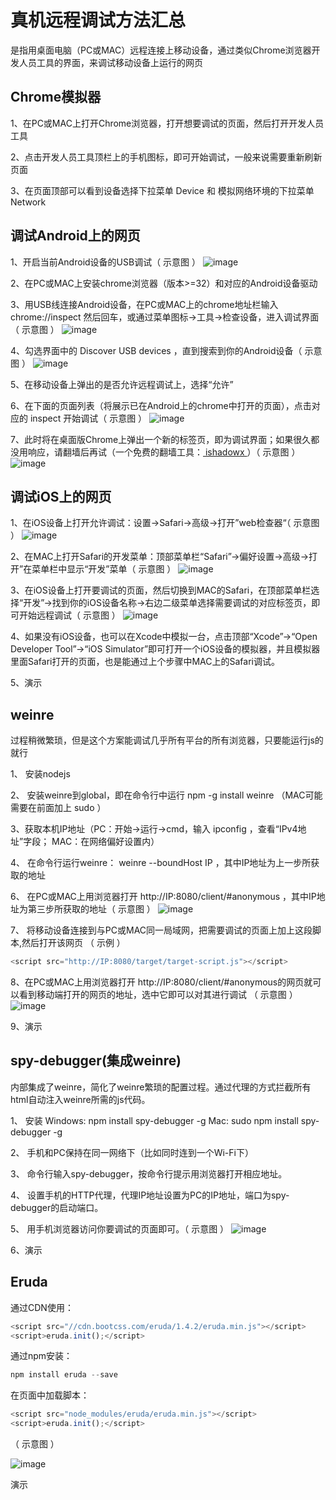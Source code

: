 # 真机远程调试方法汇总
是指用桌面电脑（PC或MAC）远程连接上移动设备，通过类似Chrome浏览器开发人员工具的界面，来调试移动设备上运行的网页

## Chrome模拟器
1、在PC或MAC上打开Chrome浏览器，打开想要调试的页面，然后打开开发人员工具

2、点击开发人员工具顶栏上的手机图标，即可开始调试，一般来说需要重新刷新页面

3、在页面顶部可以看到设备选择下拉菜单 Device 和 模拟网络环境的下拉菜单 Network

## 调试Android上的网页
1、开启当前Android设备的USB调试（ 示意图 ）
![image](images/1.jpg)

2、在PC或MAC上安装chrome浏览器（版本>=32）和对应的Android设备驱动

3、用USB线连接Android设备，在PC或MAC上的chrome地址栏输入 chrome://inspect 然后回车，或通过菜单图标→工具→检查设备，进入调试界面（ 示意图 ）
![image](images/2.png)

4、勾选界面中的 Discover USB devices ，直到搜索到你的Android设备（ 示意图 ）
![image](images/3.png)

5、在移动设备上弹出的是否允许远程调试上，选择“允许”

6、在下面的页面列表（将展示已在Android上的chrome中打开的页面），点击对应的 inspect 开始调试（ 示意图 ）
![image](images/4.jpg)

7、此时将在桌面版Chrome上弹出一个新的标签页，即为调试界面；如果很久都没用响应，请翻墙后再试（一个免费的翻墙工具：[ ishadowx ](https://my.ishadowx.net/)）（ 示意图 ）
![image](images/6.jpg)

## 调试iOS上的网页
1、在iOS设备上打开允许调试：设置→Safari→高级→打开”web检查器“（ 示意图 ）
![image](images/7.png)

2、在MAC上打开Safari的开发菜单：顶部菜单栏“Safari”→偏好设置→高级→打开”在菜单栏中显示“开发”菜单（ 示意图 ）
![image](images/8.png)

3、在iOS设备上打开要调试的页面，然后切换到MAC的Safari，在顶部菜单栏选择“开发”→找到你的iOS设备名称→右边二级菜单选择需要调试的对应标签页，即可开始远程调试（ 示意图 ）
![image](images/9.png)

4、如果没有iOS设备，也可以在Xcode中模拟一台，点击顶部“Xcode”→“Open Developer Tool”→“iOS Simulator”即可打开一个iOS设备的模拟器，并且模拟器里面Safari打开的页面，也是能通过上个步骤中MAC上的Safari调试。

5、演示

## weinre
过程稍微繁琐，但是这个方案能调试几乎所有平台的所有浏览器，只要能运行js的就行

1、 安装nodejs 

2、 安装weinre到global，即在命令行中运行 npm -g install weinre （MAC可能需要在前面加上 sudo ）

3、获取本机IP地址（PC：开始→运行→cmd，输入 ipconfig ，查看“IPv4地址”字段； MAC：在网络偏好设置内）

4、 在命令行运行weinre： weinre --boundHost IP ，其中IP地址为上一步所获取的地址

6、 在PC或MAC上用浏览器打开 http://IP:8080/client/#anonymous ，其中IP地址为第三步所获取的地址（ 示意图 ）
![image](images/10.png)

7、 将移动设备连接到与PC或MAC同一局域网，把需要调试的页面上加上这段脚本,然后打开该网页 （ 示例 ）
```js
<script src="http://IP:8080/target/target-script.js"></script>
```

8、在PC或MAC上用浏览器打开 http://IP:8080/client/#anonymous的网页就可以看到移动端打开的网页的地址，选中它即可以对其进行调试 （ 示意图 ）
![image](images/11.png)

9、演示

## spy-debugger(集成weinre)
内部集成了weinre，简化了weinre繁琐的配置过程。通过代理的方式拦截所有html自动注入weinre所需的js代码。

1、 安装
Windows: npm install spy-debugger -g
Mac: sudo npm install spy-debugger -g

2、 手机和PC保持在同一网络下（比如同时连到一个Wi-Fi下）

3、 命令行输入spy-debugger，按命令行提示用浏览器打开相应地址。

4、 设置手机的HTTP代理，代理IP地址设置为PC的IP地址，端口为spy-debugger的启动端口。

5、 用手机浏览器访问你要调试的页面即可。（ 示意图 ）
![image](images/12.png)

6、演示

## Eruda
通过CDN使用：
```js
<script src="//cdn.bootcss.com/eruda/1.4.2/eruda.min.js"></script>
<script>eruda.init();</script>
```

通过npm安装：
```js
npm install eruda --save
```
在页面中加载脚本：
```js
<script src="node_modules/eruda/eruda.min.js"></script>
<script>eruda.init();</script>
```
（ 示意图 ）

![image](images/15.png)

演示